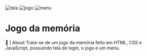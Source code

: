 
![tela](https://github.com/gabztrivelato/memory-game/assets/86267772/d410882c-fe55-4461-84c7-3a416141b04b)
![jogo](https://github.com/gabztrivelato/memory-game/assets/86267772/469cf7d1-4333-4c8a-969e-b1e01d0d2bd5)
![menu](https://github.com/gabztrivelato/memory-game/assets/86267772/c6154d09-7a6e-4978-8dd9-574892f81c73)


# Jogo da memória

📕 | About
Trata-se de um jogo da memória feito em HTML, CSS e JavaScript, possuindo  tela de login, o jogo e um menu.

